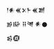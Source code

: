 <div class='block'>
<div class='line'>𒁹𒀭𒌍𒉽𒈨𒌍𒋢</div>
<div class='line'>𒂊𒄫 𒍝𒇴 𒀭𒊹</div>
<div class='line'>𒌗𒁈</div>
</div>